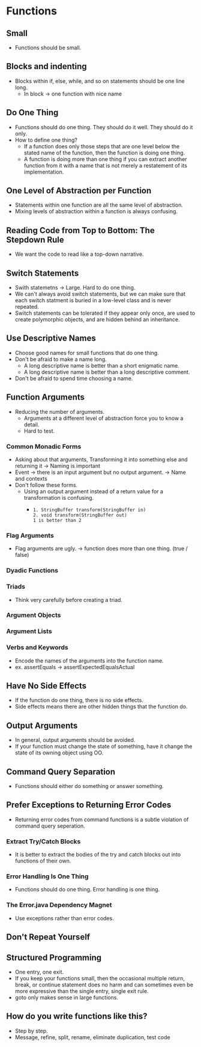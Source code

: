 # Functions
## Small
- Functions should be small.

## Blocks and indenting
- Blocks within if, else, while, and so on statements should be one line long.
  - In block -> one function with nice name
 
## Do One Thing 
- Functions should do one thing. They should do it well. They should do it only.
- How to define one thing?
  - If a function does only those steps that are one level below the stated name of the function, then the function is doing one thing.
  - A function is doing more than one thing if you can extract another function from it with a name that is not merely a restatement of its implementation.

## One Level of Abstraction per Function
- Statements within one function are all the same level of abstraction.
- Mixing levels of abstraction within a function is always confusing.

## Reading Code from Top to Bottom: The Stepdown Rule
- We want the code to read like a top-down narrative.

## Switch Statements
- Swith statemetns -> Large. Hard to do one thing.
- We can't always avoid switch statements, but we can make sure that each switch statment is buried in a low-level class and is never repeated.
- Switch statements can be tolerated if they appear only once, are used to create polymorphic objects, and are hidden behind an inheritance.

## Use Descriptive Names
- Choose good names for small functions that do one thing.
- Don't be afraid to make a name long.
  - A long descriptive name is better than a short enigmatic name.
  - A long descriptive name is better than a long descriptive comment.
- Don't be afraid to spend time choosing a name.

## Function Arguments
- Reducing the number of arguments.
  - Arguments at a different level of abstraction force you to know a detail.
  - Hard to test.
### Common Monadic Forms
- Asking about that arguments, Transforming it into something else and returning it -> Naming is important
- Event -> there is an input argument but no output argument. -> Name and contexts
- Don't follow these forms.
  - Using an output argument instead of a return value for a transformation is confusing.
    - ```
      1. StringBuffer transform(StringBuffer in)
      2. void transform(StringBuffer out)
      1 is better than 2
      ```
### Flag Arguments
- Flag arguments are ugly. -> function does more than one thing. (true / false)

### Dyadic Functions
### Triads
- Think very carefully before creating a triad.

### Argument Objects
### Argument Lists
### Verbs and Keywords
- Encode the names of the arguments into the function name.
- ex. assertEquals -> assertExpectedEqualsActual

## Have No Side Effects
- If the function do one thing, there is no side effects.
- Side effects means there are other hidden things that the function do.

## Output Arguments
- In general, output arguments should be avoided.
- If your function must change the state of something, have it  change the state of its owning object using OO.

## Command Query Separation
- Functions should either do something or answer something.

## Prefer Exceptions to Returning Error Codes
- Returning error codes from command functions is a subtle violation of command query seperation.
### Extract Try/Catch Blocks
- It is better to extract the bodies of the try and catch blocks out into functions of their own.
### Error Handling Is One Thing
- Functions should do one thing. Error handling is one thing.
### The Error.java Dependency Magnet
- Use exceptions rather than error codes.

## Don't Repeat Yourself

## Structured Programming
- One entry, one exit.
- If you keep your functions small, then the occasional multiple return, break, or continue statement does no harm and can sometimes even be more expressive than the single entry, single exit rule.
- goto only makes sense in large functions.

## How do you write functions like this?
- Step by step.
- Message, refine, split, rename, eliminate duplication, test code

